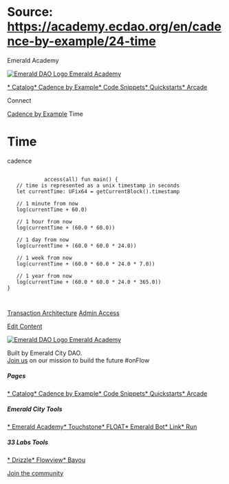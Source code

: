 # Source: https://academy.ecdao.org/en/cadence-by-example/24-time

Emerald Academy





[![Emerald DAO Logo](/ea-logo.png)
Emerald Academy](/en/)


[* Catalog](/en/catalog)[* Cadence by Example](/en/cadence-by-example)[* Code Snippets](/en/snippets)[* Quickstarts](/en/quickstarts)[* Arcade](https://arcade.ecdao.org)

Connect



[Cadence by Example](/en/cadence-by-example)
Time

# Time

cadence

```
		
			access(all) fun main() {
   // time is represented as a unix timestamp in seconds
   let currentTime: UFix64 = getCurrentBlock().timestamp

   // 1 minute from now
   log(currentTime + 60.0)

   // 1 hour from now
   log(currentTime + (60.0 * 60.0))

   // 1 day from now
   log(currentTime + (60.0 * 60.0 * 24.0))

   // 1 week from now
   log(currentTime + (60.0 * 60.0 * 24.0 * 7.0))

   // 1 year from now
   log(currentTime + (60.0 * 60.0 * 24.0 * 365.0))
}
		 
	
```

[Transaction Architecture](/en/cadence-by-example/23-transaction-architecture)
[Admin Access](/en/cadence-by-example/25-admin-access)

[Edit Content](https://github.com/emerald-dao/emerald-academy-v2/tree/main/src/lib/content/cadence-by-example/en/24-time.md)



[![Emerald DAO Logo](/ea-logo.png)
Emerald Academy](/en/)

Built by Emerald City DAO.  
[Join us](https://discord.gg/emerald-city-906264258189332541) on our mission to build the future #onFlow

##### Pages

[* Catalog](/en/catalog)[* Cadence by Example](/en/cadence-by-example)[* Code Snippets](/en/snippets)[* Quickstarts](/en/quickstarts)[* Arcade](https://arcade.ecdao.org)


##### Emerald City Tools

[* Emerald Academy](https://academy.ecdao.org/)[* Touchstone](https://touchstone.city/)[* FLOAT](https://floats.city/)[* Emerald Bot](https://bot.ecdao.org/)[* Link](https://link.ecdao.org/)[* Run](https://run.ecdao.org/)


##### 33 Labs Tools

[* Drizzle](https://drizzle33.app/)[* Flowview](https://flowview.app/)[* Bayou](https://bayou33.app/)

[Join the community](https://discord.gg/emerald-city-906264258189332541)